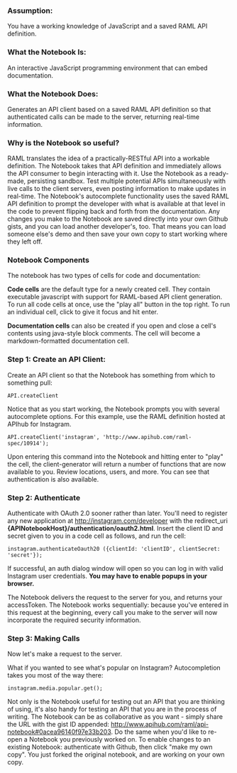 ### Assumption:
You have a working knowledge of JavaScript and a saved RAML API definition.

### What the Notebook Is:
An interactive JavaScript programming environment that can embed documentation.

### What the Notebook Does:
Generates an API client based on a saved RAML API definition so that authenticated calls can be made to the server, returning real-time information. 

### Why is the Notebook so useful?
RAML translates the idea of a practically-RESTful API into a workable definition. The Notebook takes that API definition and immediately allows the API consumer to begin interacting with it. Use the Notebook as a ready-made, persisting sandbox. Test multiple potential APIs simultaneously with live calls to the client servers, even posting information to make updates in real-time. The Notebook's autocomplete functionality uses the saved RAML API definition to prompt the developer with what is available at that level in the code to prevent flipping back and forth from the documentation. Any changes you make to the Notebook are saved directly into your own Github gists, and you can load another developer's, too. That means you can load someone else's demo and then save your own copy to start working where they left off.

### Notebook Components

The notebook has two types of cells for code and documentation:

**Code cells** are the default type for a newly created cell. They contain executable javascript with support for RAML-based API client generation. To run all code cells at once, use the "play all" button in the top right. To run an individual cell, click to give it focus and hit enter.

**Documentation cells** can also be created if you open and close a cell's contents using java-style block comments. The cell will become a markdown-formatted documentation cell.

### Step 1: Create an API Client:

Create an API client so that the Notebook has something from which to something pull:

```
API.createClient
```

Notice that as you start working, the Notebook prompts you with several autocomplete options. For this example, use the RAML definition hosted at APIhub for Instagram. 

```
API.createClient('instagram', 'http://www.apihub.com/raml-spec/10914');
```

Upon entering this command into the Notebook and hitting enter to "play" the cell, the client-generator will return a number of functions that are now available to you. Review locations, users, and more. You can see that authentication is also available.

### Step 2: Authenticate

Authenticate with OAuth 2.0 sooner rather than later. You'll need to register any new application at <http://instagram.com/developer> with the redirect_uri **{APINotebookHost}/authentication/oauth2.html**. Insert the client ID and secret given to you in a code cell as follows, and run the cell: 

```
instagram.authenticateOauth20 ({clientId: 'clientID', clientSecret: 'secret'});
```

If successful, an auth dialog window will open so you can log in with valid Instagram user credentials. **You may have to enable popups in your browser.**

The Notebook delivers the request to the server for you, and returns your accessToken. The Notebook works sequentially: because you've entered in this request at the beginning, every call you make to the server will now incorporate the required security information.

### Step 3: Making Calls

Now let's make a request to the server. 

What if you wanted to see what's popular on Instagram? Autocompletion takes you most of the way there:

```
instagram.media.popular.get();
```
Not only is the Notebook useful for testing out an API that you are thinking of using, it's also handy for testing an API that you are in the process of writing. The Notebook can be as collaborative as you want - simply share the URL with the gist ID appended: <http://www.apihub.com/raml/api-notebook#0acea96140f97e33b203>. Do the same when you'd like to re-open a Notebook you previously worked on. To enable changes to an existing Notebook: authenticate with Github, then click "make my own copy". You just forked the original notebook, and are working on your own copy. 

